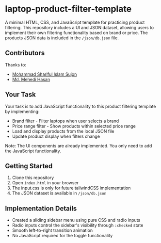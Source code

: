 # laptop-product-filter-template

A minimal HTML, CSS, and JavaScript template for practicing product filtering. This repository includes a UI and JSON dataset, allowing users to implement their own filtering functionality based on brand or price. The products JSON data is included in the `/json/db.json` file.

## Contributors

Thanks to:

- [Mohammad Shariful Islam Sujon](https://github.com/sujon3537)
- [Md. Mehedi Hasan](https://github.com/mehedimec)

## Your Task

Your task is to add JavaScript functionality to this product filtering template by implementing:

- Brand filter - Filter laptops when user selects a brand
- Price range filter - Show products within selected price range
- Load and display products from the local JSON file
- Update product display when filters change

Note: The UI components are already implemented. You only need to add the JavaScript functionality.

## Getting Started

1. Clone this repository
2. Open `index.html` in your browser
3. The input.css is only for future tailwindCSS implementation
4. The JSON dataset is available in `/json/db.json`

## Implementation Details

- Created a sliding sidebar menu using pure CSS and radio inputs
- Radio inputs control the sidebar's visibility through `:checked` state
- Smooth left-to-right transition animation
- No JavaScript required for the toggle functionality
